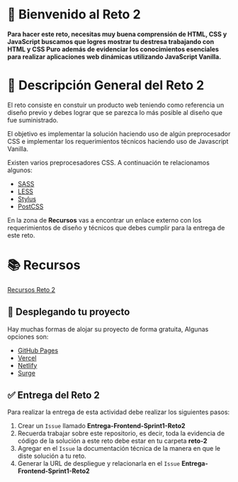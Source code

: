 # 👋 Bienvenido al Reto 2

**Para hacer este reto, necesitas muy buena comprensión de HTML, CSS y JavaScript buscamos que logres mostrar tu destresa trabajando con HTML y CSS Puro además de evidenciar los conocimientos esenciales para realizar aplicaciones web dinámicas utilizando JavaScript Vanilla.**

# 📝 Descripción General del Reto 2

El reto consiste en constuir un producto web teniendo como referencia un diseño previo y debes lograr que se parezca lo más posible al diseño que fue suministrado.

El objetivo es implementar la solución haciendo uso de algún preprocesador CSS e implementar los requerimientos técnicos haciendo uso de Javascript Vanilla.

Existen varios preprocesadores CSS. A continuación te relacionamos algunos:

- [SASS](https://sass-lang.com/)
- [LESS](https://lesscss.org/)
- [Stylus](https://stylus-lang.com/)
- [PostCSS](https://postcss.org/)


En la zona de **Recursos** vas a encontrar un enlace externo con los requerimientos de diseño y técnicos que debes cumplir para la entrega de este reto.

# 📚 Recursos

[Recursos Reto 2](https://drive.google.com/drive/folders/1g_x9Uk7qYorteBQN3KxAnjp9EoD84G4j?usp=sharing)

## 🚀 Desplegando tu proyecto

Hay muchas formas de alojar su proyecto de forma gratuita, Algunas opciones son:

- [GitHub Pages](https://pages.github.com/)
- [Vercel](https://vercel.com/)
- [Netlify](https://www.netlify.com/)
- [Surge](https://surge.sh/)

## ✅ Entrega del Reto 2

Para realizar la entrega de esta actividad debe realizar los siguientes pasos:

1. Crear un `Issue` llamado **Entrega-Frontend-Sprint1-Reto2**
2. Recuerda trabajar sobre este repositorio, es decir, toda la evidencia de código de la solución a este reto debe estar en tu carpeta **reto-2**
3. Agregar en el `Issue` la documentación técnica de la manera en que le diste solución a tu reto.
4. Generar la URL de despliegue y relacionarla en el `Issue` **Entrega-Frontend-Sprint1-Reto2**
